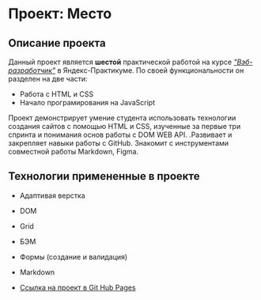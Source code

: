 # Проект: Место



## **Описание проекта**

Данный проект является **шестой** практической работой на курсе
[*"Вэб-разработчик"*](https://practicum.yandex.ru/profile/web/) в Яндекс-Практикуме. По своей функциональности он  разделен на две части:
* Работа с HTML и CSS
* Начало програмирования на JavaScript


 Проект демонстрирует умение студента использовать технологии создания сайтов с помощью HTML и CSS, изученные за первые три спринта  и понимания основ работы с DOM WEB API. .Развивает и закрепляет навыки работы с GitHub. Знакомит с инструментами совместной работы Markdown, Figma.

## **Технологии примененные в проекте**
* Адаптивая верстка
* DOM
* Grid
* БЭМ
* Формы (создание и валидация)
* Markdown


* [Ссылка на проект в Git Hub Pages](https://234349.github.io/mesto/)


